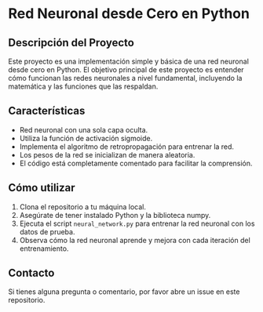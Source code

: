 # Red Neuronal desde Cero en Python

## Descripción del Proyecto

Este proyecto es una implementación simple y básica de una red neuronal desde cero en Python. El objetivo principal de este proyecto es entender cómo funcionan las redes neuronales a nivel fundamental, incluyendo la matemática y las funciones que las respaldan.

## Características

- Red neuronal con una sola capa oculta.
- Utiliza la función de activación sigmoide.
- Implementa el algoritmo de retropropagación para entrenar la red.
- Los pesos de la red se inicializan de manera aleatoria.
- El código está completamente comentado para facilitar la comprensión.

## Cómo utilizar

1. Clona el repositorio a tu máquina local.
2. Asegúrate de tener instalado Python y la biblioteca numpy.
3. Ejecuta el script `neural_network.py` para entrenar la red neuronal con los datos de prueba.
4. Observa cómo la red neuronal aprende y mejora con cada iteración del entrenamiento.

## Contacto

Si tienes alguna pregunta o comentario, por favor abre un issue en este repositorio.
